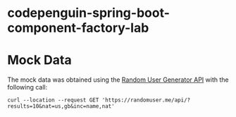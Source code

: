 # codepenguin-spring-boot-component-factory-lab

# Mock Data

The mock data was obtained using the [Random User Generator API](https://randomuser.me/documentation) with the following
call:

```shell
curl --location --request GET 'https://randomuser.me/api/?results=10&nat=us,gb&inc=name,nat'
```

